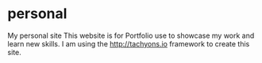 # personal
My personal site
This website is for Portfolio use to showcase my work and learn new skills.
I am using the http://tachyons.io framework to create this site.
